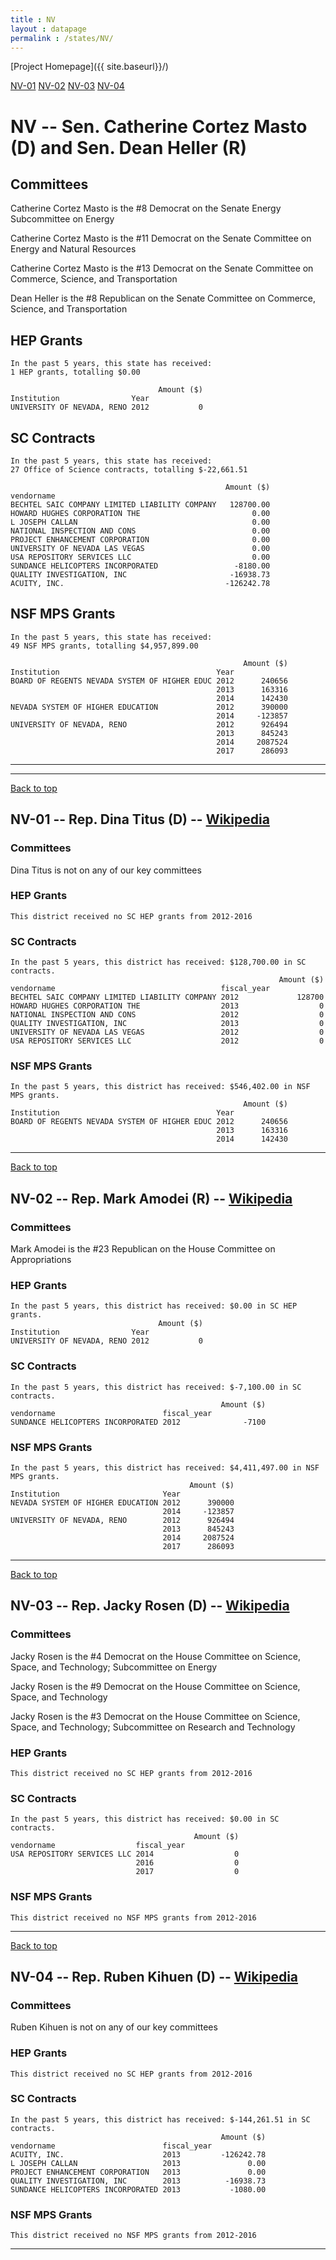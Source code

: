 ```yaml
---
title : NV
layout : datapage
permalink : /states/NV/
---
```

<a name="top"></a>
[Project Homepage]({{ site.baseurl}}/)


[NV-01](#NV-01)  [NV-02](#NV-02)  [NV-03](#NV-03)  [NV-04](#NV-04)  

# NV -- Sen. Catherine Cortez Masto (D) and  Sen. Dean Heller (R)
## Committees
Catherine Cortez Masto is the #8 Democrat on the Senate Energy Subcommittee on Energy 

Catherine Cortez Masto is the #11 Democrat on the Senate Committee on Energy and Natural Resources 

Catherine Cortez Masto is the #13 Democrat on the Senate Committee on Commerce, Science, and Transportation 

Dean Heller is the #8 Republican on the Senate Committee on Commerce, Science, and Transportation 

## HEP Grants
```
In the past 5 years, this state has received:
1 HEP grants, totalling $0.00
 
                                 Amount ($)
Institution                Year            
UNIVERSITY OF NEVADA, RENO 2012           0
```
## SC Contracts
```
In the past 5 years, this state has received:
27 Office of Science contracts, totalling $-22,661.51
 
                                                Amount ($)
vendorname                                                
BECHTEL SAIC COMPANY LIMITED LIABILITY COMPANY   128700.00
HOWARD HUGHES CORPORATION THE                         0.00
L JOSEPH CALLAN                                       0.00
NATIONAL INSPECTION AND CONS                          0.00
PROJECT ENHANCEMENT CORPORATION                       0.00
UNIVERSITY OF NEVADA LAS VEGAS                        0.00
USA REPOSITORY SERVICES LLC                           0.00
SUNDANCE HELICOPTERS INCORPORATED                 -8180.00
QUALITY INVESTIGATION, INC                       -16938.73
ACUITY, INC.                                    -126242.78
```
## NSF MPS Grants
```
In the past 5 years, this state has received:
49 NSF MPS grants, totalling $4,957,899.00
 
                                                    Amount ($)
Institution                                   Year            
BOARD OF REGENTS NEVADA SYSTEM OF HIGHER EDUC 2012      240656
                                              2013      163316
                                              2014      142430
NEVADA SYSTEM OF HIGHER EDUCATION             2012      390000
                                              2014     -123857
UNIVERSITY OF NEVADA, RENO                    2012      926494
                                              2013      845243
                                              2014     2087524
                                              2017      286093
```
---
---
<a name="NV-01"></a>
[Back to top](#top)
## NV-01 -- Rep. Dina Titus (D) -- [Wikipedia](https://en.wikipedia.org/wiki/NV-01)
### Committees
Dina Titus is not on any of our key committees 

### HEP Grants
```
This district received no SC HEP grants from 2012-2016
```
### SC Contracts
```
In the past 5 years, this district has received: $128,700.00 in SC contracts.
                                                            Amount ($)
vendorname                                     fiscal_year            
BECHTEL SAIC COMPANY LIMITED LIABILITY COMPANY 2012             128700
HOWARD HUGHES CORPORATION THE                  2013                  0
NATIONAL INSPECTION AND CONS                   2012                  0
QUALITY INVESTIGATION, INC                     2013                  0
UNIVERSITY OF NEVADA LAS VEGAS                 2012                  0
USA REPOSITORY SERVICES LLC                    2012                  0
```
### NSF MPS Grants
```
In the past 5 years, this district has received: $546,402.00 in NSF MPS grants.
                                                    Amount ($)
Institution                                   Year            
BOARD OF REGENTS NEVADA SYSTEM OF HIGHER EDUC 2012      240656
                                              2013      163316
                                              2014      142430
```
---
<a name="NV-02"></a>
[Back to top](#top)
## NV-02 -- Rep. Mark Amodei (R) -- [Wikipedia](https://en.wikipedia.org/wiki/NV-02)
### Committees
Mark Amodei is the #23 Republican on the House Committee on Appropriations 

### HEP Grants
```
In the past 5 years, this district has received: $0.00 in SC HEP grants.
                                 Amount ($)
Institution                Year            
UNIVERSITY OF NEVADA, RENO 2012           0
```
### SC Contracts
```
In the past 5 years, this district has received: $-7,100.00 in SC contracts.
                                               Amount ($)
vendorname                        fiscal_year            
SUNDANCE HELICOPTERS INCORPORATED 2012              -7100
```
### NSF MPS Grants
```
In the past 5 years, this district has received: $4,411,497.00 in NSF MPS grants.
                                        Amount ($)
Institution                       Year            
NEVADA SYSTEM OF HIGHER EDUCATION 2012      390000
                                  2014     -123857
UNIVERSITY OF NEVADA, RENO        2012      926494
                                  2013      845243
                                  2014     2087524
                                  2017      286093
```
---
<a name="NV-03"></a>
[Back to top](#top)
## NV-03 -- Rep. Jacky Rosen (D) -- [Wikipedia](https://en.wikipedia.org/wiki/NV-03)
### Committees
Jacky Rosen is the #4 Democrat on the House Committee on Science, Space, and Technology; Subcommittee on Energy 

Jacky Rosen is the #9 Democrat on the House Committee on Science, Space, and Technology 

Jacky Rosen is the #3 Democrat on the House Committee on Science, Space, and Technology; Subcommittee on Research and Technology 

### HEP Grants
```
This district received no SC HEP grants from 2012-2016
```
### SC Contracts
```
In the past 5 years, this district has received: $0.00 in SC contracts.
                                         Amount ($)
vendorname                  fiscal_year            
USA REPOSITORY SERVICES LLC 2014                  0
                            2016                  0
                            2017                  0
```
### NSF MPS Grants
```
This district received no NSF MPS grants from 2012-2016
```
---
<a name="NV-04"></a>
[Back to top](#top)
## NV-04 -- Rep. Ruben Kihuen (D) -- [Wikipedia](https://en.wikipedia.org/wiki/NV-04)
### Committees
Ruben Kihuen is not on any of our key committees 

### HEP Grants
```
This district received no SC HEP grants from 2012-2016
```
### SC Contracts
```
In the past 5 years, this district has received: $-144,261.51 in SC contracts.
                                               Amount ($)
vendorname                        fiscal_year            
ACUITY, INC.                      2013         -126242.78
L JOSEPH CALLAN                   2013               0.00
PROJECT ENHANCEMENT CORPORATION   2013               0.00
QUALITY INVESTIGATION, INC        2013          -16938.73
SUNDANCE HELICOPTERS INCORPORATED 2013           -1080.00
```
### NSF MPS Grants
```
This district received no NSF MPS grants from 2012-2016
```
---
